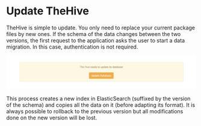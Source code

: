 #  Update TheHive
TheHive is simple to update. You only need to replace your current package files by new ones. If the schema of the data changes between the two versions, the first request to the application asks the user to start a data migration. In this case, authentication is not required.

![update](../files/adminguide_update.png)

This process creates a new index in ElasticSearch (suffixed by the version of the schema) and copies all the data on it (before adapting its format). It is always possible to rollback to the previous version but all modifications done on the new version will be lost.
